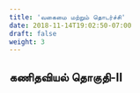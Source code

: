 ```yaml
---
title: 'வகைமை மற்றும் தொடர்ச்சி'
date: 2018-11-14T19:02:50-07:00
draft: false
weight: 3
---
```




## கணிதவியல் தொகுதி-II